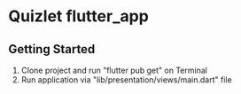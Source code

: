 # Quizlet flutter_app

## Getting Started

1. Clone project and run "flutter pub get" on Terminal
2. Run application via "lib/presentation/views/main.dart" file
